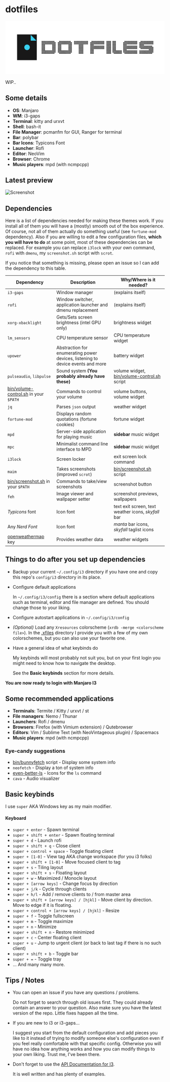 # dotfiles

![dotfiles](./preview/dotfiles.png?raw=true "dotfiles")

WIP..

## Some details

+ **OS**: Manjaro
+ **WM**: i3-gaps
+ **Terminal**: kitty and urxvt
+ **Shell**: bash-it
+ **File Manager**: pcmanfm for GUI, Ranger for terminal
+ **Bar**: polybar
+ **Bar Icons**: Typicons Font
+ **Launcher**: Rofi
+ **Editor**: NeoVim
+ **Browser**: Chrome
+ **Music players**: mpd (with ncmpcpp)

## Latest preview
![Screenshot](./previews/desktop.png?raw=true "Latest")

## Dependencies
Here is a list of dependencies needed for making these themes work.
If you install all of them you will have a (mostly) smooth out of the box experience.
Of course, not all of them actually do something useful (see `fortune-mod` dependency).
Also if you are willing to edit a few configuration files, **which you will have to do** at some point, most of these dependencies can be replaced. For example you can replace `i3lock` with your own command, `rofi` with `dmenu`, my `screenshot.sh` script with `scrot`.

If you notice that something is missing, please open an issue so I can add the dependency to this table.

| Dependency                                                       | Description                                                                    | Why/Where is it needed?                                                |
| ---------------------------------------------------------------- | ------------------------------------------------------------------------------ | ---------------------------------------------------------------------- |
| `i3-gaps`                                                        | Window manager                                                                 | (explains itself)                                                      |
| `rofi`                                                           | Window switcher, application launcher and dmenu replacement                    | (explains itself)                                                      |
| `xorg-xbacklight`                                                | Gets/Sets screen brightness (intel GPU only)                                   | brightness widget                                                      |
| `lm_sensors`                                                     | CPU temperature sensor                                                         | CPU temperature widget                                                 |
| `upower`                                                         | Abstraction for enumerating power devices, listening to device events and more | battery widget                                                         |
| `pulseaudio`, `libpulse`                                         | Sound system **(You probably already have these)**                             | volume widget, [bin/volume-control.sh](./bin/volume-control.sh) script |
| [bin/volume-control.sh](./bin/volume-control.sh) in your `$PATH` | Commands to control your volume                                                | volume buttons, volume widget                                          |
| `jq`                                                             | Parses `json` output                                                           | weather widget                                                         |
| `fortune-mod`                                                    | Displays random quotations (fortune cookies)                                   | fortune widget                                                         |
| `mpd`                                                            | Server-side application for playing music                                      | **sidebar** music widget                                               |
| `mpc`                                                            | Minimalist command line interface to MPD                                       | **sidebar** music widget                                               |
| `i3lock`                                                         | Screen locker                                                                  | exit screen lock command                                               |
| `maim`                                                           | Takes screenshots (improved `scrot`)                                           | [bin/screenshot.sh](./bin/screenshot.sh) script                        |
| [bin/screenshot.sh](./bin/screenshot.sh) in your `$PATH`         | Commands to take/view screenshots                                              | screenshot button                                                      |
| `feh`                                                            | Image viewer and wallpaper setter                                              | screenshot previews, wallpapers                                        |
| *Typicons* font                                                  | Icon font                                                                      | text exit screen, text weather icons, *skyfall* bar                    |
| Any *Nerd Font*                                                  | Icon font                                                                      | *manta* bar icons, *skyfall* taglist icons                             |
| [openweathermap](https://openweathermap.org/) key                | Provides weather data                                                          | weather widgets                                                        |

## Things to do after you set up dependencies
+ Backup your current `~/.config/i3` directory if you have one and copy this repo's `config/i3` directory in its place.

+ Configure default applications

   In `~/.config/i3/config` there is a section where default applications such as terminal, editor and file manager are defined.
   You should change those to your liking.

+ Configure autostart applications in `~/.config/i3/config`

+ *(Optional)* Load any `Xresources` colorscheme (`xrdb -merge <colorscheme file>`). In the [.xfiles](.xfiles) directory I provide you with a few of my own colorschemes, but you can also use your favorite one.

+ Have a general idea of what keybinds do

   My keybinds will most probably not suit you, but on your first login you might need to know how to navigate the desktop.

   See the **Basic keybinds** section for more details.

**You are now ready to login with Manjaro I3**

## Some recommended applications

+ **Terminals**: Termite / Kitty / urxvt / st
+ **File managers**: Nemo / Thunar
+ **Launchers**: Rofi / dmenu
+ **Browsers**: Firefox (with Vimium extension) / Qutebrowser
+ **Editors**: Vim / Sublime Text (with NeoVintageous plugin) / Spacemacs
+ **Music players**: mpd (with ncmpcpp)

### Eye-candy suggestions
- [bin/bunnyfetch](./bin/bunnyfetch) script - Display some system info
- `neofetch` - Display a ton of system info
- [even-better-ls](https://github.com/illinoisjackson/even-better-ls) - Icons for the `ls` command
- `cava` - Audio visualizer

## Basic keybinds

I use `super` AKA Windows key as my main modifier.

#### Keyboard
+ `super + enter` - Spawn terminal
+ `super + shift + enter` - Spawn floating terminal
+ `super + d` - Launch rofi
+ `super + shift + q` - Close client
+ `super + control + space` - Toggle floating client
+ `super + [1-0]` - View tag AKA change workspace (for you i3 folks)
+ `super + shift + [1-0]` - Move focused client to tag
+ `super + s` - Tiling layout
+ `super + shift + s` - Floating layout
+ `super + w` - Maximized / Monocle layout
+ `super + [arrow keys]` - Change focus by direction
+ `super + j/k` - Cycle through clients
+ `super + h/l` - Add / remove clients to / from master area
+ `super + shift + [arrow keys] / [hjkl]` - Move client by direction. Move to edge if it is floating.
+ `super + control + [arrow keys] / [hjkl]` - Resize
+ `super + f` - Toggle fullscreen
+ `super + m` - Toggle maximize
+ `super + n` - Minimize
+ `super + shift + n` - Restore minimized
+ `super + c` - Center floating client
+ `super + u` - Jump to urgent client (or back to last tag if there is no such client)
+ `super + shift + b` - Toggle bar
+ `super + =` - Toggle tray
+ ... And many many more.

## Tips / Notes
+ You can open an issue if you have any questions / problems.
   
   Do not forget to search through old issues first. They could already contain an answer to your question.
   Also make sure you have the latest version of the repo. Little fixes happen all the time.

+ If you are new to i3 or i3-gaps...
   
   I suggest you start from the default configuration and add pieces you like to it instead of trying to modify someone else's configuration even if you feel really comfortable with that specific config.
   Otherwise you will have no idea how anything works and how you can modify things to your own liking. Trust me, I've been there.

+ Don't forget to use the [API Documentation for I3]().
   
   It is well written and has plenty of examples.
